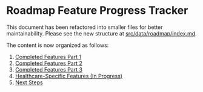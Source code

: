 
# Roadmap Feature Progress Tracker

This document has been refactored into smaller files for better maintainability. Please see the new structure at [src/data/roadmap/index.md](./roadmap/index.md).

The content is now organized as follows:

1. [Completed Features Part 1](./roadmap/completed-features.md)
2. [Completed Features Part 2](./roadmap/completed-features-part-2.md)
3. [Completed Features Part 3](./roadmap/completed-features-part-3.md)
4. [Healthcare-Specific Features (In Progress)](./roadmap/healthcare-features.md)
5. [Next Steps](./roadmap/next-steps.md)
